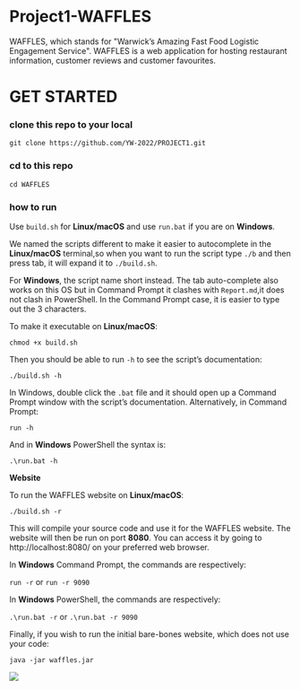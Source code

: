 # Project1-WAFFLES

WAFFLES, which stands for "Warwick’s Amazing Fast Food Logistic Engagement Service". WAFFLES is a web application for hosting restaurant information, customer reviews and customer favourites.

# GET STARTED

### clone this repo to your local

`git clone https://github.com/YW-2022/PROJECT1.git` 

### cd to this repo

`cd WAFFLES` 

### how to run

Use `build.sh` for **Linux/macOS** and use `run.bat` if you are on **Windows**.

We named the scripts different to make it easier to autocomplete in the **Linux/macOS** terminal,so when you want to run the script type `./b` and then press tab, it will expand it to `./build.sh`.

For **Windows**, the script name short instead. The tab auto-complete also works on this OS but in Command Prompt it clashes with `Report.md`,it does not clash in PowerShell. In the Command Prompt case, it is easier to type out the 3 characters.

To make it executable on **Linux/macOS**:

`chmod +x build.sh`

Then you should be able to run `-h` to see the script’s documentation:

`./build.sh -h`

In Windows, double click the `.bat` file and it should open up a Command Prompt window with the script’s documentation. Alternatively, in Command Prompt:

`run -h`

And in **Windows** PowerShell the syntax is:

`.\run.bat -h`

**Website**

To run the WAFFLES website on **Linux/macOS**:

`./build.sh -r`

This will compile your source code and use it for the WAFFLES website. The website will then be run on port **8080**. You can access it by going to http://localhost:8080/ on your preferred web browser.

In **Windows** Command Prompt, the commands are respectively:

`run -r` or `run -r 9090`

In **Windows** PowerShell, the commands are respectively:

`.\run.bat -r` or `.\run.bat -r 9090`

Finally, if you wish to run the initial bare-bones website, which does not use your code:

`java -jar waffles.jar`

![](https://tva1.sinaimg.cn/large/e6c9d24egy1h0bbiltizhj21h80eujuq.jpg)
